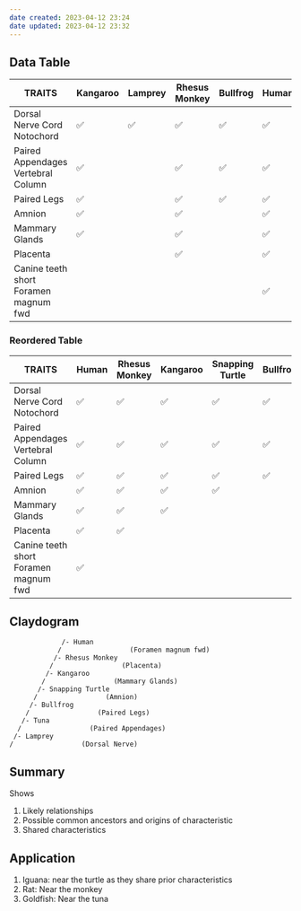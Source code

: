 ```yaml
---
date created: 2023-04-12 23:24
date updated: 2023-04-12 23:32
---
```


## Data Table

| TRAITS                                | Kangaroo | Lamprey | Rhesus Monkey | Bullfrog | Human | Snapping Turtle | Tuna |
| ------------------------------------- | -------- | ------- | ------------- | -------- | ----- | --------------- | ---- |
| Dorsal Nerve Cord Notochord           | ✅        | ✅       | ✅             | ✅        | ✅     | ✅               | ✅    |
| Paired Appendages Vertebral Column    | ✅        |         | ✅             | ✅        | ✅     | ✅               | ✅    |
| Paired Legs                           | ✅        |         | ✅             | ✅        | ✅     | ✅               |      |
| Amnion                                | ✅        |         | ✅             |          | ✅     | ✅               |      |
| Mammary Glands                        | ✅        |         | ✅             |          | ✅     |                 |      |
| Placenta                              |          |         | ✅             |          | ✅     |                 |      |
| Canine teeth short Foramen magnum fwd |          |         |               |          | ✅     |                 |      |

### Reordered Table

| TRAITS                                | Human | Rhesus Monkey | Kangaroo | Snapping Turtle | Bullfrog | Tuna | Lamprey |
| ------------------------------------- | ----- | ------------- | -------- | --------------- | -------- | ---- | ------- |
| Dorsal Nerve Cord Notochord           | ✅     | ✅             | ✅        | ✅               | ✅        | ✅    | ✅       |
| Paired Appendages Vertebral Column    | ✅     | ✅             | ✅        | ✅               | ✅        | ✅    |         |
| Paired Legs                           | ✅     | ✅             | ✅        | ✅               | ✅        |      |         |
| Amnion                                | ✅     | ✅             | ✅        | ✅               |          |      |         |
| Mammary Glands                        | ✅     | ✅             | ✅        |                 |          |      |         |
| Placenta                              | ✅     | ✅             |          |                 |          |      |         |
| Canine teeth short Foramen magnum fwd | ✅     |               |          |                 |          |      |         |

## Claydogram

```
             /- Human
            /                 (Foramen magnum fwd)
           /- Rhesus Monkey
          /                 (Placenta)
         /- Kangaroo
        /                 (Mammary Glands)
       /- Snapping Turtle
      /                 (Amnion)
     /- Bullfrog
    /                 (Paired Legs)
   /- Tuna
  /                 (Paired Appendages)
 /- Lamprey
/                 (Dorsal Nerve)
```

## Summary

Shows

1. Likely relationships
2. Possible common ancestors and origins of characteristic
3. Shared characteristics

## Application

1. Iguana: near the turtle as they share prior characteristics
2. Rat: Near the monkey
3. Goldfish: Near the tuna
